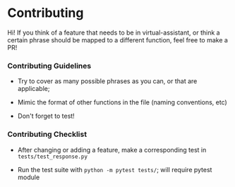 # Contributing

Hi! If you think of a feature that needs to be in virtual-assistant, or think a certain phrase should be mapped to a different function, feel free to make a PR!

### Contributing Guidelines
* Try to cover as many possible phrases as you can, or that are applicable;

* Mimic the format of other functions in the file (naming conventions, etc)

* Don't forget to test!

### Contributing Checklist

* After changing or adding a feature, make a corresponding test in `tests/test_response.py`

* Run the test suite with `python -m pytest tests/`; will require pytest module